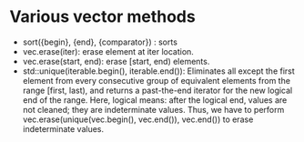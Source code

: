 # Various vector methods

- sort({begin}, {end}, {comparator}) : sorts
- vec.erase(iter): erase element at iter location.
- vec.erase(start, end): erase [start, end) elements.
- std::unique(iterable.begin(), iterable.end()): Eliminates all except the first
    element from every consecutive group of equivalent elements from the range
    [first, last), and returns a past-the-end iterator for the new logical end
    of the range.
    Here, logical means: after the logical end, values are not cleaned; they are
    indeterminate values.
    Thus, we have to perform vec.erase(unique(vec.begin(), vec.end()),
    vec.end()) to erase indeterminate values.
